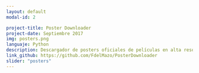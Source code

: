 ```yaml
---
layout: default
modal-id: 2

project-title: Poster Downloader
project-date: Septiembre 2017
img: posters.png
languaje: Python
description: Descargador de posters oficiales de películas en alta resolución.
link_github: https://github.com/FdelMazo/PosterDownloader
slider: "posters"
---
```

